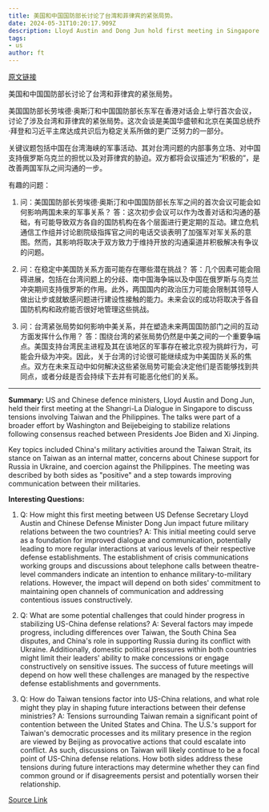 ```yaml
---
title: 美国和中国国防部长讨论了台湾和菲律宾的紧张局势。
date: 2024-05-31T10:20:17.909Z
description: Lloyd Austin and Dong Jun hold first meeting in Singapore
tags: 
- us
author: ft
---
```


[原文链接](https://ft.com/content/0008d5eb-f648-47b9-91b3-482ce064f297)

美国和中国国防部长讨论了台湾和菲律宾的紧张局势。

美国国防部长劳埃德·奥斯汀和中国国防部长东军在香港对话会上举行首次会议，讨论了涉及台湾和菲律宾的紧张局势。这次会谈是美国华盛顿和北京在美国总统乔·拜登和习近平主席达成共识后为稳定关系所做的更广泛努力的一部分。

关键议题包括中国在台湾海峡的军事活动、其对台湾问题的内部事务立场、对中国支持俄罗斯乌克兰的担忧以及对菲律宾的胁迫。双方都将会议描述为“积极的”，是改善两国军队之间沟通的一步。

有趣的问题：

1. 问：美国国防部长劳埃德·奥斯汀和中国国防部长东军之间的首次会议可能会如何影响两国未来的军事关系？
   答：这次初步会议可以作为改善对话和沟通的基础，有可能导致双方各自的国防机构在各个层面进行更定期的互动。建立危机通信工作组并讨论剧院级指挥官之间的电话交谈表明了加强军对军关系的意图。然而，其影响将取决于双方致力于维持开放的沟通渠道并积极解决有争议的问题。

2. 问：在稳定中美国防关系方面可能存在哪些潜在挑战？
   答：几个因素可能会阻碍进展，包括在台湾问题上的分歧、南中国海争端以及中国在俄罗斯与乌克兰冲突期间支持俄罗斯的作用。此外，两国国内的政治压力可能会限制其领导人做出让步或就敏感问题进行建设性接触的能力。未来会议的成功将取决于各自国防机构和政府能否很好地管理这些挑战。

3. 问：台湾紧张局势如何影响中美关系，并在塑造未来两国国防部门之间的互动方面发挥什么作用？
   答：围绕台湾的紧张局势仍然是中美之间的一个重要争端点。美国支持台湾民主进程及其在该地区的军事存在被北京视为挑衅行为，可能会升级为冲突。因此，关于台湾的讨论很可能继续成为中美国防关系的焦点。双方在未来互动中如何解决这些紧张局势可能会决定他们是否能够找到共同点，或者分歧是否会持续下去并有可能恶化他们的关系。

---

**Summary:**
US and Chinese defence ministers, Lloyd Austin and Dong Jun, held their first meeting at the Shangri-La Dialogue in Singapore to discuss tensions involving Taiwan and the Philippines. The talks were part of a broader effort by Washington and Beijebeiging to stabilize relations following consensus reached between Presidents Joe Biden and Xi Jinping.

Key topics included China's military activities around the Taiwan Strait, its stance on Taiwan as an internal matter, concerns about Chinese support for Russia in Ukraine, and coercion against the Philippines. The meeting was described by both sides as "positive" and a step towards improving communication between their militaries.

**Interesting Questions:**
1. Q: How might this first meeting between US Defense Secretary Lloyd Austin and Chinese Defense Minister Dong Jun impact future military relations between the two countries?
   A: This initial meeting could serve as a foundation for improved dialogue and communication, potentially leading to more regular interactions at various levels of their respective defense establishments. The establishment of crisis communications working groups and discussions about telephone calls between theatre-level commanders indicate an intention to enhance military-to-military relations. However, the impact will depend on both sides' commitment to maintaining open channels of communication and addressing contentious issues constructively.
   
2. Q: What are some potential challenges that could hinder progress in stabilizing US-China defense relations?
   A: Several factors may impede progress, including differences over Taiwan, the South China Sea disputes, and China's role in supporting Russia during its conflict with Ukraine. Additionally, domestic political pressures within both countries might limit their leaders' ability to make concessions or engage constructively on sensitive issues. The success of future meetings will depend on how well these challenges are managed by the respective defense establishments and governments.
   
3. Q: How do Taiwan tensions factor into US-China relations, and what role might they play in shaping future interactions between their defense ministries?
   A: Tensions surrounding Taiwan remain a significant point of contention between the United States and China. The U.S.'s support for Taiwan's democratic processes and its military presence in the region are viewed by Beijing as provocative actions that could escalate into conflict. As such, discussions on Taiwan will likely continue to be a focal point of US-China defense relations. How both sides address these tensions during future interactions may determine whether they can find common ground or if disagreements persist and potentially worsen their relationship.

[Source Link](https://ft.com/content/0008d5eb-f648-47b9-91b3-482ce064f297)

